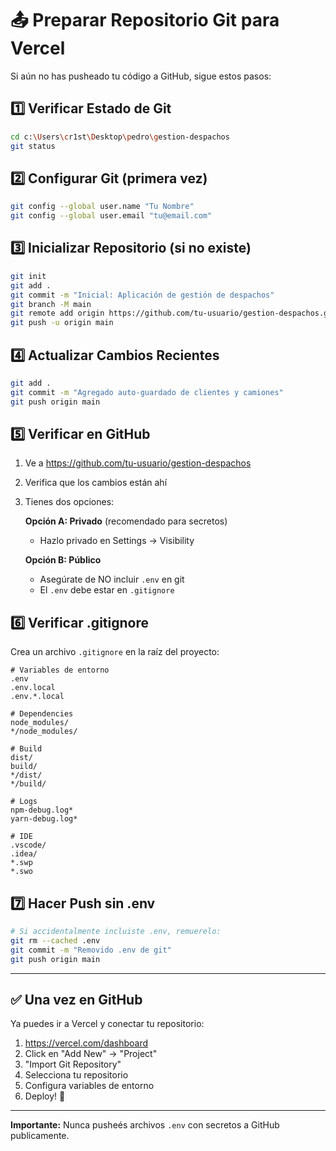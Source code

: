 # 📤 Preparar Repositorio Git para Vercel

Si aún no has pusheado tu código a GitHub, sigue estos pasos:

## 1️⃣ Verificar Estado de Git

```bash
cd c:\Users\cr1st\Desktop\pedro\gestion-despachos
git status
```

## 2️⃣ Configurar Git (primera vez)

```bash
git config --global user.name "Tu Nombre"
git config --global user.email "tu@email.com"
```

## 3️⃣ Inicializar Repositorio (si no existe)

```bash
git init
git add .
git commit -m "Inicial: Aplicación de gestión de despachos"
git branch -M main
git remote add origin https://github.com/tu-usuario/gestion-despachos.git
git push -u origin main
```

## 4️⃣ Actualizar Cambios Recientes

```bash
git add .
git commit -m "Agregado auto-guardado de clientes y camiones"
git push origin main
```

## 5️⃣ Verificar en GitHub

1. Ve a https://github.com/tu-usuario/gestion-despachos
2. Verifica que los cambios están ahí
3. Tienes dos opciones:

   **Opción A: Privado** (recomendado para secretos)
   - Hazlo privado en Settings → Visibility

   **Opción B: Público**
   - Asegúrate de NO incluir `.env` en git
   - El `.env` debe estar en `.gitignore`

## 6️⃣ Verificar .gitignore

Crea un archivo `.gitignore` en la raíz del proyecto:

```
# Variables de entorno
.env
.env.local
.env.*.local

# Dependencies
node_modules/
*/node_modules/

# Build
dist/
build/
*/dist/
*/build/

# Logs
npm-debug.log*
yarn-debug.log*

# IDE
.vscode/
.idea/
*.swp
*.swo
```

## 7️⃣ Hacer Push sin .env

```bash
# Si accidentalmente incluiste .env, remuerelo:
git rm --cached .env
git commit -m "Removido .env de git"
git push origin main
```

---

## ✅ Una vez en GitHub

Ya puedes ir a Vercel y conectar tu repositorio:

1. https://vercel.com/dashboard
2. Click en "Add New" → "Project"
3. "Import Git Repository"
4. Selecciona tu repositorio
5. Configura variables de entorno
6. Deploy! 🚀

---

**Importante:** Nunca pusheés archivos `.env` con secretos a GitHub publicamente.
